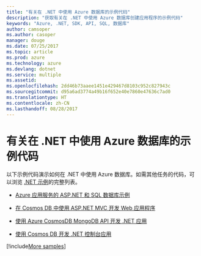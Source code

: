 ```yaml
---
title: "有关在 .NET 中使用 Azure 数据库的示例代码"
description: "获取有关在 .NET 中使用 Azure 数据库创建应用程序的示例代码"
keywords: "Azure, .NET, SDK, API, SQL, 数据库"
author: camsoper
ms.author: casoper
manager: douge
ms.date: 07/25/2017
ms.topic: article
ms.prod: azure
ms.technology: azure
ms.devlang: dotnet
ms.service: multiple
ms.assetid: 
ms.openlocfilehash: 2dd46b73aaee1451e429467d8103c952c827943c
ms.sourcegitcommit: d95a6ad3774a49b16f652e40e7860e47636c7ad0
ms.translationtype: HT
ms.contentlocale: zh-CN
ms.lasthandoff: 08/28/2017
---
```

# <a name="sample-code-for-using-azure-databases-with-net"></a>有关在 .NET 中使用 Azure 数据库的示例代码

以下示例代码演示如何在 .NET 中使用 Azure 数据库。如需其他任务的代码，可以浏览 [.NET 示例](https://azure.microsoft.com/resources/samples/?term=dotnet)的完整列表。

- [Azure 应用服务的 ASP.NET 和 SQL 数据库示例](https://azure.microsoft.com/resources/samples/dotnet-sqldb-tutorial/)

- [在 Cosmos DB 中使用 ASP.NET MVC 开发 Web 应用程序](https://azure.microsoft.com/resources/samples/documentdb-dotnet-todo-app/)

- [使用 Azure CosmosDB MongoDB API 开发 .NET 应用](https://azure.microsoft.com/resources/samples/azure-cosmos-db-mongodb-dotnet-getting-started/)

- [使用 Cosmos DB 开发 .NET 控制台应用](https://azure.microsoft.com/resources/samples/documentdb-dotnet-getting-started/)

[!include[More samples](includes/more-samples.md)]
